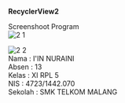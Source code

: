 <b>RecyclerView2</b> <br>

Screenshoot Program<br>
![2 1](https://cloud.githubusercontent.com/assets/22194513/20238797/9947a0d6-a925-11e6-992f-9acfdd634f64.jpeg)

![2 2](https://cloud.githubusercontent.com/assets/22194513/20238796/9943b818-a925-11e6-8f3b-99351e9a8111.jpeg)<br>
Nama : I'IN NURAINI <br> 
Absen : 13 <br>
Kelas : XI RPL 5<br> 
NIS : 4723/1442.070 <br>
Sekolah : SMK TELKOM MALANG
